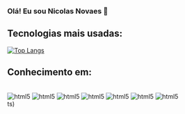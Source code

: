 ### Olá! Eu sou Nicolas Novaes 👋

## Tecnologias mais usadas:

[![Top Langs](https://github-readme-stats.vercel.app/api/top-langs/?username=nicolasnovaes79&layout=donut)](https://github.com/anuraghazra/github-readme-stats)

## Conhecimento em:

<div style="display: inline_block"><br/>
<img alígn="center" alt="html5" src="https://img.shields.io/badge/HTML5-E34F26?style=for-the-badge&logo=html5&logoColor=white" />
<img alígn="center" alt="html5" src="https://img.shields.io/badge/CSS3-1572B6?style=for-the-badge&logo=css3&logoColor=white" />
<img alígn="center" alt="html5" src="https://img.shields.io/badge/Vue.js-35495E?style=for-the-badge&logo=vue.js&logoColor=4FC08D" />
<img alígn="center" alt="html5" src="https://img.shields.io/badge/Tailwind_CSS-38B2AC?style=for-the-badge&logo=tailwind-css&logoColor=white" />
<img alígn="center" alt="html5" src="https://img.shields.io/badge/PHP-777BB4?style=for-the-badge&logo=php&logoColor=white" />
<img alígn="center" alt="html5" src="https://img.shields.io/badge/MySQL-00000F?style=for-the-badge&logo=mysql&logoColor=white" />
<img alígn="center" alt="html5" src="https://img.shields.io/badge/JavaScript-323330?style=for-the-badge&logo=javascript&logoColor=F7DF1E" />
 




</div>ts)


